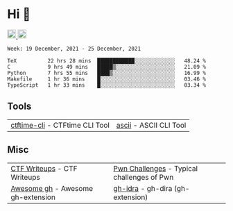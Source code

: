 # Hi 👋
<p align="left"> 
  <a href="http://twitter.com/yu1hpa">
    <img height="20" src="https://img.shields.io/twitter/follow/yu1hpa?label=Twitter&logo=twitter&style=flat" />
  <a href="https://github.com/yu1hpa">
    <img height="20" src="https://img.shields.io/github/followers/yu1hpa?label=follow&logo=github&style=flat" />
  </a>
</p>
  
<!--START_SECTION:waka-->
```text
Week: 19 December, 2021 - 25 December, 2021

TeX          22 hrs 28 mins  ████████████░░░░░░░░░░░░░   48.24 % 
C            9 hrs 49 mins   █████▒░░░░░░░░░░░░░░░░░░░   21.09 % 
Python       7 hrs 55 mins   ████▒░░░░░░░░░░░░░░░░░░░░   16.99 % 
Makefile     1 hr 36 mins    █░░░░░░░░░░░░░░░░░░░░░░░░   03.46 % 
TypeScript   1 hr 33 mins    █░░░░░░░░░░░░░░░░░░░░░░░░   03.34 % 
```
<!--END_SECTION:waka-->

## Tools

|                                                                       |                                                         |
|-----------------------------------------------------------------------|---------------------------------------------------------|
|[ctftime-cli](https://github.com/yu1hpa/ctftime-cli) - CTFtime CLI Tool|[ascii](https://github.com/yu1hpa/ascii) - ASCII CLI Tool|

## Misc
|                                                                         |                                                                                      |
|-------------------------------------------------------------------------|--------------------------------------------------------------------------------------|
|[CTF Writeups](https://github.com/yu1hpa/ctf-writeups) - CTF Writeups    |[Pwn Challenges](https://github.com/yu1hpa/pwn-challenges) - Typical challenges of Pwn|
|[Awesome gh](https://github.com/yu1hpa/awesome-gh) - Awesome gh-extension|[gh-idra](https://github.com/yu1hpa/gh-idra) - gh-dira (gh-extension)                 |
